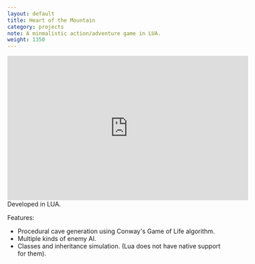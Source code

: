 ```yaml
---
layout: default
title: Heart of the Mountain
category: projects
note: A minmalistic action/adventure game in LUA.
weight: 1350
---
```

<iframe width="550" height="330" src="https://www.youtube.com/embed/bfxP7Ouw6OQ" frameborder="0"></iframe>  
Developed in LUA.  

Features:  
* Procedural cave generation using Conway's Game of Life algorithm.  
* Multiple kinds of enemy AI.
* Classes and inheritance simulation. (Lua does not have native support for them).  
